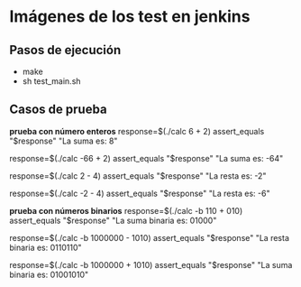 # Imágenes de los test en jenkins

## Pasos de ejecución
- make
- sh test_main.sh

## Casos de prueba

**prueba con número enteros** 
response=$(./calc 6 + 2)
assert_equals "$response" "La suma es: 8"

response=$(./calc -66 + 2)
assert_equals "$response" "La suma es: -64"

response=$(./calc 2 - 4)
assert_equals "$response" "La resta es: -2"

response=$(./calc -2 - 4)
assert_equals "$response" "La resta es: -6"

**prueba con números binarios** 
response=$(./calc -b 110 + 010)
assert_equals "$response" "La suma binaria es: 01000"

response=$(./calc -b 1000000 - 1010)
assert_equals "$response" "La resta binaria es: 0110110"

response=$(./calc -b 1000000 + 1010)
assert_equals "$response" "La suma binaria es: 01001010"
